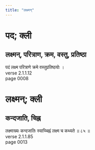 ```yaml
---
title: "लक्ष्मन्"
---
```


# पद; क्ली
## लक्ष्मन्, परित्राण, क्रम, वस्तु, प्रतिष्ठा
पदं लक्ष्म परित्राणे क्रमे वस्तुप्रतिष्ठयोः ।<br />verse 2.1.1.12<br />page 0008

# लक्ष्मन्; क्ली
## कन्दजाति, चिह्न
लक्ष्माख्यः कन्दजातिः स्याच्चिह्नं लक्ष्म च कथ्यते ॥ ८५ ॥<br />verse 2.1.1.85<br />page 0013


